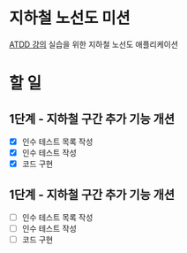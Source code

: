 # 지하철 노선도 미션
[ATDD 강의](https://edu.nextstep.camp/c/R89PYi5H) 실습을 위한 지하철 노선도 애플리케이션

# 할 일 
## 1단계 - 지하철 구간 추가 기능 개션
- [X] 인수 테스트 목록 작성
- [X] 인수 테스트 작성
- [X] 코드 구현

## 1단계 - 지하철 구간 추가 기능 개션
- [ ] 인수 테스트 목록 작성
- [ ] 인수 테스트 작성
- [ ] 코드 구현